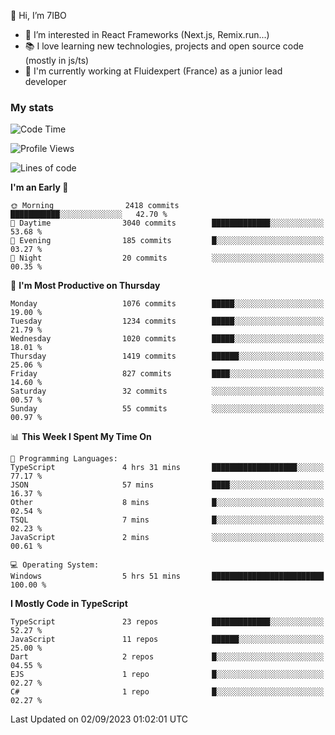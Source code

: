 👋 Hi, I’m 7IBO

- 👀 I’m interested in React Frameworks (Next.js, Remix.run...)
- 📚 I love learning new technologies, projects and open source code (mostly in js/ts)
- 💼 I'm currently working at Fluidexpert (France) as a junior lead developer

### My stats
<!--START_SECTION:waka-->
![Code Time](http://img.shields.io/badge/Code%20Time-146%20hrs%2032%20mins-blue)

![Profile Views](http://img.shields.io/badge/Profile%20Views-0-blue)

![Lines of code](https://img.shields.io/badge/From%20Hello%20World%20I%27ve%20Written-7.2%20million%20lines%20of%20code-blue)

**I'm an Early 🐤** 

```text
🌞 Morning                2418 commits        ███████████░░░░░░░░░░░░░░   42.70 % 
🌆 Daytime                3040 commits        █████████████░░░░░░░░░░░░   53.68 % 
🌃 Evening                185 commits         █░░░░░░░░░░░░░░░░░░░░░░░░   03.27 % 
🌙 Night                  20 commits          ░░░░░░░░░░░░░░░░░░░░░░░░░   00.35 % 
```
📅 **I'm Most Productive on Thursday** 

```text
Monday                   1076 commits        █████░░░░░░░░░░░░░░░░░░░░   19.00 % 
Tuesday                  1234 commits        █████░░░░░░░░░░░░░░░░░░░░   21.79 % 
Wednesday                1020 commits        █████░░░░░░░░░░░░░░░░░░░░   18.01 % 
Thursday                 1419 commits        ██████░░░░░░░░░░░░░░░░░░░   25.06 % 
Friday                   827 commits         ████░░░░░░░░░░░░░░░░░░░░░   14.60 % 
Saturday                 32 commits          ░░░░░░░░░░░░░░░░░░░░░░░░░   00.57 % 
Sunday                   55 commits          ░░░░░░░░░░░░░░░░░░░░░░░░░   00.97 % 
```


📊 **This Week I Spent My Time On** 

```text
💬 Programming Languages: 
TypeScript               4 hrs 31 mins       ███████████████████░░░░░░   77.17 % 
JSON                     57 mins             ████░░░░░░░░░░░░░░░░░░░░░   16.37 % 
Other                    8 mins              █░░░░░░░░░░░░░░░░░░░░░░░░   02.54 % 
TSQL                     7 mins              █░░░░░░░░░░░░░░░░░░░░░░░░   02.23 % 
JavaScript               2 mins              ░░░░░░░░░░░░░░░░░░░░░░░░░   00.61 % 

💻 Operating System: 
Windows                  5 hrs 51 mins       █████████████████████████   100.00 % 
```

**I Mostly Code in TypeScript** 

```text
TypeScript               23 repos            █████████████░░░░░░░░░░░░   52.27 % 
JavaScript               11 repos            ██████░░░░░░░░░░░░░░░░░░░   25.00 % 
Dart                     2 repos             █░░░░░░░░░░░░░░░░░░░░░░░░   04.55 % 
EJS                      1 repo              █░░░░░░░░░░░░░░░░░░░░░░░░   02.27 % 
C#                       1 repo              █░░░░░░░░░░░░░░░░░░░░░░░░   02.27 % 
```




 Last Updated on 02/09/2023 01:02:01 UTC
<!--END_SECTION:waka-->
